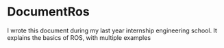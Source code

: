# DocumentRos
I wrote this document during my last year internship engineering school. It explains the basics of ROS, with multiple examples
